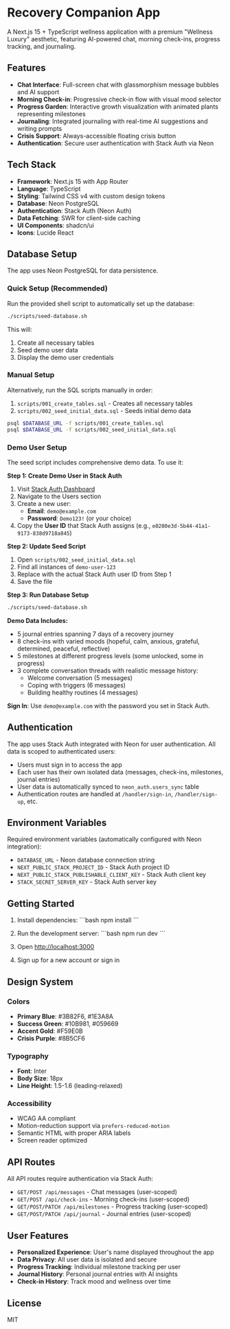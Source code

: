 # Recovery Companion App

A Next.js 15 + TypeScript wellness application with a premium "Wellness Luxury" aesthetic, featuring AI-powered chat, morning check-ins, progress tracking, and journaling.

## Features

- **Chat Interface**: Full-screen chat with glassmorphism message bubbles and AI support
- **Morning Check-in**: Progressive check-in flow with visual mood selector
- **Progress Garden**: Interactive growth visualization with animated plants representing milestones
- **Journaling**: Integrated journaling with real-time AI suggestions and writing prompts
- **Crisis Support**: Always-accessible floating crisis button
- **Authentication**: Secure user authentication with Stack Auth via Neon

## Tech Stack

- **Framework**: Next.js 15 with App Router
- **Language**: TypeScript
- **Styling**: Tailwind CSS v4 with custom design tokens
- **Database**: Neon PostgreSQL
- **Authentication**: Stack Auth (Neon Auth)
- **Data Fetching**: SWR for client-side caching
- **UI Components**: shadcn/ui
- **Icons**: Lucide React

## Database Setup

The app uses Neon PostgreSQL for data persistence.

### Quick Setup (Recommended)

Run the provided shell script to automatically set up the database:

```bash
./scripts/seed-database.sh
```

This will:
1. Create all necessary tables
2. Seed demo user data
3. Display the demo user credentials

### Manual Setup

Alternatively, run the SQL scripts manually in order:

1. `scripts/001_create_tables.sql` - Creates all necessary tables
2. `scripts/002_seed_initial_data.sql` - Seeds initial demo data

```bash
psql $DATABASE_URL -f scripts/001_create_tables.sql
psql $DATABASE_URL -f scripts/002_seed_initial_data.sql
```

### Demo User Setup

The seed script includes comprehensive demo data. To use it:

**Step 1: Create Demo User in Stack Auth**

1. Visit [Stack Auth Dashboard](https://app.stack-auth.com/projects/83d1f3ba-918a-4b4b-ae8e-fbba8bc7aa0d)
2. Navigate to the Users section
3. Create a new user:
   - **Email**: `demo@example.com`
   - **Password**: `Demo123!` (or your choice)
4. Copy the **User ID** that Stack Auth assigns (e.g., `e0200e3d-5b44-41a1-9173-838d9718a845`)

**Step 2: Update Seed Script**

1. Open `scripts/002_seed_initial_data.sql`
2. Find all instances of `demo-user-123`
3. Replace with the actual Stack Auth user ID from Step 1
4. Save the file

**Step 3: Run Database Setup**

```bash
./scripts/seed-database.sh
```

**Demo Data Includes:**
- 5 journal entries spanning 7 days of a recovery journey
- 8 check-ins with varied moods (hopeful, calm, anxious, grateful, determined, peaceful, reflective)
- 5 milestones at different progress levels (some unlocked, some in progress)
- 3 complete conversation threads with realistic message history:
  - Welcome conversation (5 messages)
  - Coping with triggers (6 messages)
  - Building healthy routines (4 messages)

**Sign In**: Use `demo@example.com` with the password you set in Stack Auth.

## Authentication

The app uses Stack Auth integrated with Neon for user authentication. All data is scoped to authenticated users:

- Users must sign in to access the app
- Each user has their own isolated data (messages, check-ins, milestones, journal entries)
- User data is automatically synced to `neon_auth.users_sync` table
- Authentication routes are handled at `/handler/sign-in`, `/handler/sign-up`, etc.

## Environment Variables

Required environment variables (automatically configured with Neon integration):

- `DATABASE_URL` - Neon database connection string
- `NEXT_PUBLIC_STACK_PROJECT_ID` - Stack Auth project ID
- `NEXT_PUBLIC_STACK_PUBLISHABLE_CLIENT_KEY` - Stack Auth client key
- `STACK_SECRET_SERVER_KEY` - Stack Auth server key

## Getting Started

1. Install dependencies:
   \`\`\`bash
   npm install
   \`\`\`

2. Run the development server:
   \`\`\`bash
   npm run dev
   \`\`\`

3. Open [http://localhost:3000](http://localhost:3000)

4. Sign up for a new account or sign in

## Design System

### Colors
- **Primary Blue**: #3B82F6, #1E3A8A
- **Success Green**: #10B981, #059669
- **Accent Gold**: #F59E0B
- **Crisis Purple**: #8B5CF6

### Typography
- **Font**: Inter
- **Body Size**: 18px
- **Line Height**: 1.5-1.6 (leading-relaxed)

### Accessibility
- WCAG AA compliant
- Motion-reduction support via `prefers-reduced-motion`
- Semantic HTML with proper ARIA labels
- Screen reader optimized

## API Routes

All API routes require authentication via Stack Auth:

- `GET/POST /api/messages` - Chat messages (user-scoped)
- `GET/POST /api/check-ins` - Morning check-ins (user-scoped)
- `GET/POST/PATCH /api/milestones` - Progress tracking (user-scoped)
- `GET/POST/PATCH /api/journal` - Journal entries (user-scoped)

## User Features

- **Personalized Experience**: User's name displayed throughout the app
- **Data Privacy**: All user data is isolated and secure
- **Progress Tracking**: Individual milestone tracking per user
- **Journal History**: Personal journal entries with AI insights
- **Check-in History**: Track mood and wellness over time

## License

MIT
